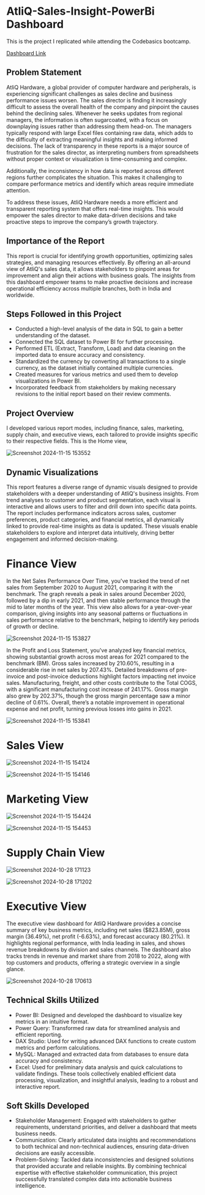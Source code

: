 # AtliQ-Sales-Insight-PowerBi Dashboard

This is the project I replicated while attending the Codebasics bootcamp.

[Dashboard Link](https://app.powerbi.com/groups/me/reports/d236e2ca-7fb3-4f86-ab4c-f558b5e2f115?experience=power-bi)
## Problem Statement
AtliQ Hardware, a global provider of computer hardware and peripherals, is experiencing significant challenges as sales decline and business performance issues worsen. The sales director is finding it increasingly difficult to assess the overall health of the company and pinpoint the causes behind the declining sales. Whenever he seeks updates from regional managers, the information is often sugarcoated, with a focus on downplaying issues rather than addressing them head-on. The managers typically respond with large Excel files containing raw data, which adds to the difficulty of extracting meaningful insights and making informed decisions. The lack of transparency in these reports is a major source of frustration for the sales director, as interpreting numbers from spreadsheets without proper context or visualization is time-consuming and complex.

Additionally, the inconsistency in how data is reported across different regions further complicates the situation. This makes it challenging to compare performance metrics and identify which areas require immediate attention.

To address these issues, AtliQ Hardware needs a more efficient and transparent reporting system that offers real-time insights. This would empower the sales director to make data-driven decisions and take proactive steps to improve the company’s growth trajectory.

## Importance of the Report


This report is crucial for identifying growth opportunities, optimizing sales strategies, and managing resources effectively. By offering an all-around view of AtliQ's sales data, it allows stakeholders to pinpoint areas for improvement and align their actions with business goals. The insights from this dashboard empower teams to make proactive decisions and increase operational efficiency across multiple branches, both in India and worldwide.


## Steps Followed in this Project

- Conducted a high-level analysis of the data in SQL to gain a better understanding of the dataset.
- Connected the SQL dataset to Power BI for further processing.
- Performed ETL (Extract, Transform, Load) and data cleaning on the imported data to ensure accuracy and consistency.
- Standardized the currency by converting all transactions to a single currency, as the dataset initially contained multiple currencies.
- Created measures for various metrics and used them to develop visualizations in Power BI.
- Incorporated feedback from stakeholders by making necessary revisions to the initial report based on their review comments.

## Project Overview

I developed various report modes, including finance, sales, marketing, supply chain, and executive views, each tailored to provide insights specific to their respective fields.
This is the Home view,


![Screenshot 2024-11-15 153552](https://github.com/user-attachments/assets/cde07d62-fb5d-4db2-b0d7-14b5171b9697)

## Dynamic Visualizations


This report features a diverse range of dynamic visuals designed to provide stakeholders with a deeper understanding of AtliQ's business insights. From trend analyses to customer and product segmentation, each visual is interactive and allows users to filter and drill down into specific data points. The report includes performance indicators across sales, customer preferences, product categories, and financial metrics, all dynamically linked to provide real-time insights as data is updated. These visuals enable stakeholders to explore and interpret data intuitively, driving better engagement and informed decision-making.

# Finance View
In the Net Sales Performance Over Time, you've tracked the trend of net sales from September 2020 to August 2021, comparing it with the benchmark. The graph reveals a peak in sales around December 2020, followed by a dip in early 2021, and then stable performance through the mid to later months of the year. This view also allows for a year-over-year comparison, giving insights into any seasonal patterns or fluctuations in sales performance relative to the benchmark, helping to identify key periods of growth or decline.


![Screenshot 2024-11-15 153827](https://github.com/user-attachments/assets/a2c97a05-9f8c-4fc5-8921-b75e955f1531)

In the Profit and Loss Statement, you've analyzed key financial metrics, showing substantial growth across most areas for 2021 compared to the benchmark (BM). Gross sales increased by 210.60%, resulting in a considerable rise in net sales by 207.43%. Detailed breakdowns of pre-invoice and post-invoice deductions highlight factors impacting net invoice sales. Manufacturing, freight, and other costs contribute to the Total COGS, with a significant manufacturing cost increase of 241.17%. Gross margin also grew by 202.37%, though the gross margin percentage saw a minor decline of 0.61%. Overall, there’s a notable improvement in operational expense and net profit, turning previous losses into gains in 2021.


![Screenshot 2024-11-15 153841](https://github.com/user-attachments/assets/a7a6924f-3bc3-4f5e-85b4-50613c1517a9)



# Sales View
![Screenshot 2024-11-15 154124](https://github.com/user-attachments/assets/6fde45eb-5ca8-40b8-83e1-fa48571a2f06)




![Screenshot 2024-11-15 154146](https://github.com/user-attachments/assets/ae6b19f7-7a2c-4711-bdde-1414367b3d51)


# Marketing View

![Screenshot 2024-11-15 154424](https://github.com/user-attachments/assets/401e4193-fa92-4a9e-8fbe-548f276c167d)





![Screenshot 2024-11-15 154453](https://github.com/user-attachments/assets/daef01d3-9972-4157-b56e-817e5fc201eb)




# Supply Chain View

![Screenshot 2024-10-28 171123](https://github.com/user-attachments/assets/681d7cc7-1ef2-49fa-a58c-3ba49ebbb3d5)


![Screenshot 2024-10-28 171202](https://github.com/user-attachments/assets/7cd99d13-268d-48ca-832f-9fabd9396e31)

# Executive View
The executive view dashboard for AtliQ Hardware provides a concise summary of key business metrics, including net sales ($823.85M), gross margin (36.49%), net profit (-6.63%), and forecast accuracy (80.21%). It highlights regional performance, with India leading in sales, and shows revenue breakdowns by division and sales channels. The dashboard also tracks trends in revenue and market share from 2018 to 2022, along with top customers and products, offering a strategic overview in a single glance.



![Screenshot 2024-10-28 170613](https://github.com/user-attachments/assets/b97e0986-825f-4ffe-ad1e-a6659f283ccf)


## Technical Skills Utilized

- Power BI: Designed and developed the dashboard to visualize key metrics in an intuitive format.
- Power Query: Transformed raw data for streamlined analysis and efficient reporting.
- DAX Studio: Used for writing advanced DAX functions to create custom metrics and perform calculations.
- MySQL: Managed and extracted data from databases to ensure data accuracy and consistency.
- Excel: Used for preliminary data analysis and quick calculations to validate findings.
These tools collectively enabled efficient data processing, visualization, and insightful analysis, leading to a robust and interactive report.

## Soft Skills Developed
- Stakeholder Management: Engaged with stakeholders to gather requirements, understand priorities, and deliver a dashboard that meets business needs.
- Communication: Clearly articulated data insights and recommendations to both technical and non-technical audiences, ensuring data-driven decisions are easily accessible.
- Problem-Solving: Tackled data inconsistencies and designed solutions that provided accurate and reliable insights.
By combining technical expertise with effective stakeholder communication, this project successfully translated complex data into actionable business intelligence.
